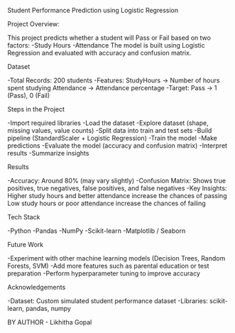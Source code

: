 Student Performance Prediction using Logistic Regression

Project Overview:

This project predicts whether a student will Pass or Fail based on two factors:
-Study Hours
-Attendance
The model is built using Logistic Regression and evaluated with accuracy and confusion matrix.

Dataset

-Total Records: 200 students
-Features:
StudyHours → Number of hours spent studying
Attendance → Attendance percentage
-Target:
Pass → 1 (Pass), 0 (Fail)

Steps in the Project

-Import required libraries
-Load the dataset
-Explore dataset (shape, missing values, value counts)
-Split data into train and test sets
-Build pipeline (StandardScaler + Logistic Regression)
-Train the model
-Make predictions
-Evaluate the model (accuracy and confusion matrix)
-Interpret results
-Summarize insights

Results

-Accuracy: Around 80% (may vary slightly)
-Confusion Matrix: Shows true positives, true negatives, false positives, and false negatives
-Key Insights:
Higher study hours and better attendance increase the chances of passing
Low study hours or poor attendance increase the chances of failing

Tech Stack

-Python
-Pandas
-NumPy
-Scikit-learn
-Matplotlib / Seaborn

Future Work

-Experiment with other machine learning models (Decision Trees, Random Forests, SVM)
-Add more features such as parental education or test preparation
-Perform hyperparameter tuning to improve accuracy

Acknowledgements

-Dataset: Custom simulated student performance dataset
-Libraries: scikit-learn, pandas, numpy

BY AUTHOR - Likhitha Gopal
